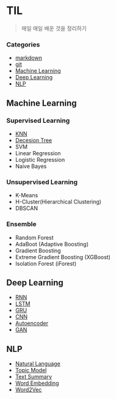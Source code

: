 # TIL

> 매일 매일  배운 것을 정리하기

### Categories

* [markdown](https://github.com/Lee-JeongMin/TIL/blob/master/markdown.md)
* [git](https://github.com/Lee-JeongMin/TIL/blob/master/git.md)
* [Machine Learning](#Machine-Learning)
* [Deep Learning](#Deep-Learning)
* [NLP](#NLP)



## Machine Learning

### Supervised Learning

* [KNN](https://github.com/Lee-JeongMin/TIL/blob/master/Machine_Learning/Supervised_Learning/K-nearest_neighbor.md)
* [Decesion Tree](https://github.com/Lee-JeongMin/TIL/blob/master/Machine_Learning/Supervised_Learning/Decision-Tree.md)
* SVM
* Linear Regression
* Logistic Regression
* Naive Bayes

### Unsupervised Learning

* K-Means
* H-Cluster(Hierarchical Clustering)
* DBSCAN

### Ensemble

* Random Forest
* AdaBoot (Adaptive Boosting)
* Gradient Boosting
* Extreme Gradient Boosting (XGBoost)
* Isolation Forest (iForest)

## Deep Learning

* [RNN](https://github.com/Lee-JeongMin/TIL/blob/master/Deep_Learning/RNN-LSTM-GRU.md#rnnrecurrent-neural-network)
* [LSTM](https://github.com/Lee-JeongMin/TIL/blob/master/Deep_Learning/RNN-LSTM-GRU.md#lstmlong-short-term-memory)
* [GRU](https://github.com/Lee-JeongMin/TIL/blob/master/Deep_Learning/RNN-LSTM-GRU.md#grugated-recurrent-unit)
* [CNN](https://github.com/Lee-JeongMin/TIL/blob/master/Deep_Learning/Convolutional-Neural-Network.md)
* [Autoencoder](https://github.com/Lee-JeongMin/TIL/blob/master/Deep_Learning/Autoencoder.md)
* [GAN](https://github.com/Lee-JeongMin/TIL/blob/master/Deep_Learning/Generative-Adversarial-Network.md)


## NLP

* [Natural Language](https://github.com/Lee-JeongMin/TIL/blob/master/NLP/Natural_Language.md)
* [Topic Model](https://github.com/Lee-JeongMin/TIL/blob/master/NLP/Topic_model.md)
* [Text Summary](https://github.com/Lee-JeongMin/TIL/blob/master/NLP/Text_Summary.md)
* [Word Embedding](https://github.com/Lee-JeongMin/TIL/blob/master/NLP/Word_Embedding.md)
* [Word2Vec](https://github.com/Lee-JeongMin/TIL/blob/master/NLP/Word2Vec(cbow_skip-gram).md)